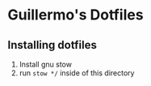 # Guillermo's Dotfiles

## Installing dotfiles
1. Install gnu stow
2. run `stow */` inside of this directory

